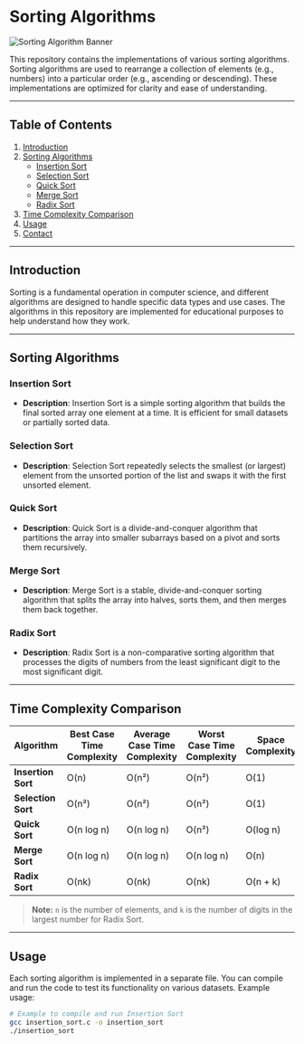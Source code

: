 # Sorting Algorithms

![Sorting Algorithm Banner](https://media.geeksforgeeks.org/wp-content/uploads/20240401174827/sorting-algorithm-banner.webp)

This repository contains the implementations of various sorting algorithms. Sorting algorithms are used to rearrange a collection of elements (e.g., numbers) into a particular order (e.g., ascending or descending). These implementations are optimized for clarity and ease of understanding.

---

## Table of Contents
1. [Introduction](#introduction)
2. [Sorting Algorithms](#sorting-algorithms)
   - [Insertion Sort](#insertion-sort)
   - [Selection Sort](#selection-sort)
   - [Quick Sort](#quick-sort)
   - [Merge Sort](#merge-sort)
   - [Radix Sort](#radix-sort)
3. [Time Complexity Comparison](#time-complexity-comparison)
4. [Usage](#usage)
5. [Contact](#contact)

---

## Introduction

Sorting is a fundamental operation in computer science, and different algorithms are designed to handle specific data types and use cases. The algorithms in this repository are implemented for educational purposes to help understand how they work.

---

## Sorting Algorithms

### Insertion Sort
- **Description**: Insertion Sort is a simple sorting algorithm that builds the final sorted array one element at a time. It is efficient for small datasets or partially sorted data.

### Selection Sort
- **Description**: Selection Sort repeatedly selects the smallest (or largest) element from the unsorted portion of the list and swaps it with the first unsorted element.

### Quick Sort
- **Description**: Quick Sort is a divide-and-conquer algorithm that partitions the array into smaller subarrays based on a pivot and sorts them recursively.

### Merge Sort
- **Description**: Merge Sort is a stable, divide-and-conquer sorting algorithm that splits the array into halves, sorts them, and then merges them back together.

### Radix Sort
- **Description**: Radix Sort is a non-comparative sorting algorithm that processes the digits of numbers from the least significant digit to the most significant digit.

---

## Time Complexity Comparison

| Algorithm       | Best Case Time Complexity | Average Case Time Complexity | Worst Case Time Complexity | Space Complexity |
|------------------|----------------------------|-------------------------------|----------------------------|-------------------|
| **Insertion Sort** | O(n)                     | O(n²)                        | O(n²)                     | O(1)              |
| **Selection Sort** | O(n²)                   | O(n²)                        | O(n²)                     | O(1)              |
| **Quick Sort**     | O(n log n)              | O(n log n)                   | O(n²)                     | O(log n)          |
| **Merge Sort**     | O(n log n)              | O(n log n)                   | O(n log n)                | O(n)              |
| **Radix Sort**     | O(nk)                   | O(nk)                        | O(nk)                     | O(n + k)          |

> **Note:** `n` is the number of elements, and `k` is the number of digits in the largest number for Radix Sort.

---

## Usage

Each sorting algorithm is implemented in a separate file. You can compile and run the code to test its functionality on various datasets. Example usage:

```bash
# Example to compile and run Insertion Sort
gcc insertion_sort.c -o insertion_sort
./insertion_sort


